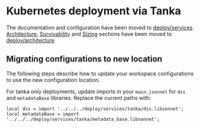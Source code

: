 # Kubernetes deployment via Tanka

The documentation and configuration have been moved to [deploy/services](../../deploy/services/tanka).
[Architecture](../../deploy/architecture.md#architecture), [Survivability](../../deploy/architecture.md#survivability) 
and [Sizing](../../deploy/architecture.md#sizing) sections have been moved to [deploy/architecture](../../deploy/architecture.md)

## Migrating configurations to new location

The following steps describe how to update your workspace configurations to use the new configuration location.

For tanka only deployments, update imports in your `main.jsonnet` for `dss` and `metadataBase` libraries.
Replace the current paths with:
```
local dss = import '../../../deploy/services/tanka/dss.libsonnet';
local metadataBase = import '../../../deploy/services/tanka/metadata_base.libsonnet';
```
